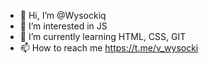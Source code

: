 - 👋 Hi, I’m @Wysockiq
- 👀 I’m interested in JS
- 🌱 I’m currently learning HTML, CSS, GIT
- 📫 How to reach me https://t.me/v_wysocki

<!---
Wysockiq/Wysockiq is a ✨ special ✨ repository because its `README.md` (this file) appears on your GitHub profile.
You can click the Preview link to take a look at your changes.
--->
